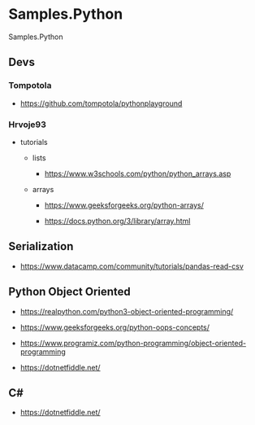 # Samples.Python

Samples.Python

## Devs

### Tompotola

*    https://github.com/tompotola/pythonplayground

### Hrvoje93

*   tutorials

    *   lists
    
        *   https://www.w3schools.com/python/python_arrays.asp

    *   arrays
    
        *   https://www.geeksforgeeks.org/python-arrays/

        *   https://docs.python.org/3/library/array.html

## Serialization

*   https://www.datacamp.com/community/tutorials/pandas-read-csv

## Python Object Oriented

*   https://realpython.com/python3-object-oriented-programming/

*   https://www.geeksforgeeks.org/python-oops-concepts/

*   https://www.programiz.com/python-programming/object-oriented-programming

*   https://dotnetfiddle.net/


## C#

*    https://dotnetfiddle.net/
